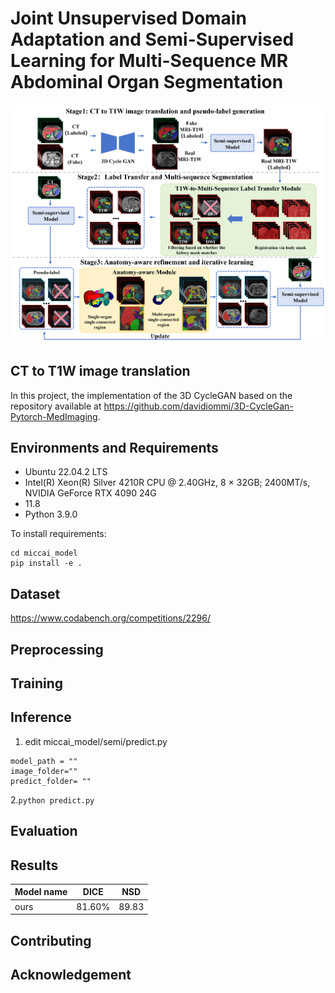 # Joint Unsupervised Domain Adaptation and Semi-Supervised Learning for Multi-Sequence MR Abdominal Organ Segmentation
[![flow](https://github.com/Ho-Garfield/-FLARE2024_solution_he/blob/main/1.png)](flow)

## CT to T1W image translation 
In this project, the implementation of the 3D CycleGAN based on the repository available at https://github.com/davidiommi/3D-CycleGan-Pytorch-MedImaging. 

## Environments and Requirements

- Ubuntu 22.04.2 LTS
- Intel(R) Xeon(R) Silver 4210R CPU @ 2.40GHz, 8 × 32GB; 2400MT/s, NVIDIA GeForce RTX 4090 24G
- 11.8
- Python 3.9.0

To install requirements:

```setup
cd miccai_model
pip install -e .
```



## Dataset

https://www.codabench.org/competitions/2296/

## Preprocessing


## Training


## Inference

1. edit miccai_model/semi/predict.py
```
model_path = ""
image_folder=""
predict_folder= ""
```
2.```python predict.py```
## Evaluation

## Results

| Model name       |  DICE  |    NSD   |
| ---------------- | :----: | :------: |
|       ours       | 81.60% |  89.83   |


## Contributing


## Acknowledgement


